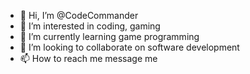 - 👋 Hi, I’m @CodeCommander
- 👀 I’m interested in coding, gaming
- 🌱 I’m currently learning game programming
- 💞️ I’m looking to collaborate on software development 
- 📫 How to reach me message me

<!---
ROHDAWESOME/ROHDAWESOME is a ✨ special ✨ repository because its `README.md` (this file) appears on your GitHub profile.
You can click the Preview link to take a look at your changes.
--->

